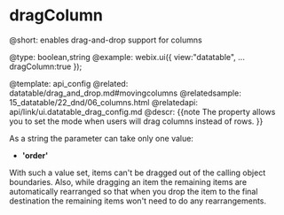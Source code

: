 dragColumn
=============


@short: enables drag-and-drop support for columns
	

@type: boolean,string
@example:
webix.ui({
	view:"datatable",
    ...
    dragColumn:true
});

@template:	api_config
@related:
	datatable/drag_and_drop.md#movingcolumns
@relatedsample:
	15_datatable/22_dnd/06_columns.html
@relatedapi:
	api/link/ui.datatable_drag_config.md
@descr:
{{note
The property allows you to set the mode when users will drag columns instead of rows.
}}

As a string the parameter can take only one value:

 - **'order'** 
 
With such a value set, items can't be dragged out of the calling object boundaries.
Also, while dragging an item the remaining items are automatically rearranged so that when you drop the item to the final destination the remaining items won't need to do any rearrangements.